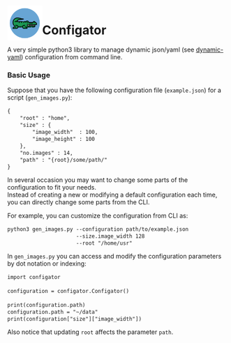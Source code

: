 
<img align="left" width="80px" src="https://raw.githubusercontent.com/f14-bertolotti/Configator/main/icon/icon-512px.png" />


# Configator

A very simple python3 library to manage dynamic json/yaml (see [dynamic-yaml]) configuration from command line. 

### Basic Usage

Suppose that you have the following configuration file (`example.json`) for a script (`gen_images.py`):
```
{
    "root" : "home",
    "size" : {
        "image_width"  : 100,
        "image_height" : 100
    },
    "no.images" : 14,
    "path" : "{root}/some/path/"
}
```

In several occasion you may want to change some parts of the configuration to fit your needs.  
Instead of creating a new or modifying a default configuration each time,  
you can directly change some parts from the CLI.

For example, you can customize the configuration from CLI as:

```
python3 gen_images.py --configuration path/to/example.json 
                      --size.image_width 128
                      --root "/home/usr"
```

In `gen_images.py` you can access and modify the configuration parameters by dot notation or indexing:


```
import configator

configuration = configator.Configator()

print(configuration.path)
configuration.path = "~/data"
print(configuration["size"]["image_width"])
```

Also notice that updating ```root``` affects the parameter ```path```.

[dynamic-yaml]: <https://github.com/childsish/dynamic-yaml>
